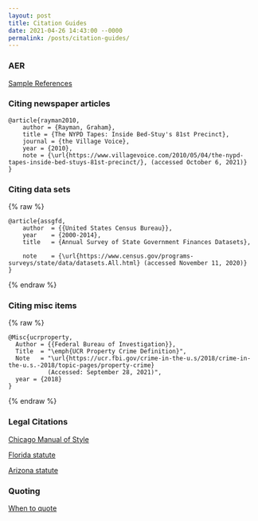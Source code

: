```yaml
---
layout: post
title: Citation Guides
date: 2021-04-26 14:43:00 --0000
permalink: /posts/citation-guides/
---
```


### AER
[Sample References](https://www.aeaweb.org/journals/policies/sample-references)

### Citing newspaper articles
```
@article{rayman2010,
    author = {Rayman, Graham},
    title = {The NYPD Tapes: Inside Bed-Stuy's 81st Precinct},
    journal = {the Village Voice},
    year = {2010},
    note = {\url{https://www.villagevoice.com/2010/05/04/the-nypd-tapes-inside-bed-stuys-81st-precinct/}, (accessed October 6, 2021)}
}
```

### Citing data sets
{% raw %}
```
@article{assgfd,
	author	= {{United States Census Bureau}},
	year	= {2000-2014},
	title	= {Annual Survey of State Government Finances Datasets},
    
	note	= {\url{https://www.census.gov/programs-surveys/state/data/datasets.All.html} (accessed November 11, 2020)}
}
```
{% endraw %}

### Citing misc items
{% raw %}
```
@Misc{ucrproperty,
  Author = {{Federal Bureau of Investigation}},
  Title  = "\emph{UCR Property Crime Definition}",
  Note   = "\url{https://ucr.fbi.gov/crime-in-the-u.s/2018/crime-in-the-u.s.-2018/topic-pages/property-crime}
           (Accessed: September 28, 2021)",
  year = {2018}
}
```
{% endraw %}

### Legal Citations
[Chicago Manual of Style](https://owl.purdue.edu/owl/research_and_citation/chicago_manual_17th_edition/cmos_formatting_and_style_guide/legal_public_and_unpublished_materials.html)

[Florida statute](https://www.floridabar.org/the-florida-bar-journal/citation-form-keeping-up-with-the-times/#:~:text=Statutes%20%E2%80%94%20It%20is%20common%20to,(2005).)

[Arizona statute](https://phoenix.municipal.codes/CC/SC)

### Quoting
[When to quote](https://info.legalsolutions.thomsonreuters.com/pdf/perspec/2005-fall/2005-fall-5.pdf)